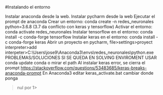 #Instalando el entorno

Instalar anaconda desde la web.
Instalar pycharm desde la web
Ejecutar el prompt de anaconda
Crear un entorno: conda create -n redes_neuronales python=3.6.8 (3.7 da conflicto con keras y tensorflow)
Activar el entorno: conda activate redes_neuronales
Instalar tensorflow en el entorno: conda install -c conda-forge tensorflow
Instalar keras en el entorno: conda install -c conda-forge keras
Abrir un proyecto en pycharm, file>settings>proyect interpreter>add interpeter>C:\Users\jose9\Anaconda3\envs\redes_neuronales\python.exe
<br />
PROBLEMAS/SOLUCIONES
SI SE QUEDA EN SOLVING ENVIROMENT USAR conda update conda o mirar el path
Al instalar keras error, se cierra el prompt
https://stackoverflow.com/questions/53483685/keras-breaks-anaconda-prompt
En Anaconda3 editar keras_activate.bat cambiar donde ponga 
>nul
por
1>
<br />
